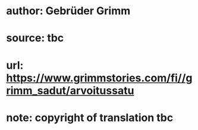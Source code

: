 # author: Gebrüder Grimm
# source: tbc
# url: https://www.grimmstories.com/fi//grimm_sadut/arvoitussatu
# note: copyright of translation tbc


